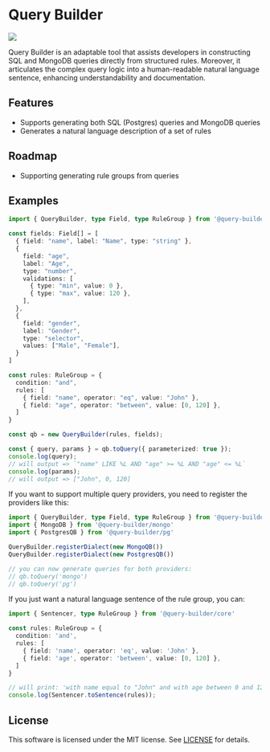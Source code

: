 # Query Builder

<p>
  <a href="https://github.com/protectyrjewels/query-builder/actions/workflows/ci.yaml" alt="CI">
    <img src="https://github.com/protectyrjewels/query-builder/actions/workflows/ci.yaml/badge.svg" />
  </a>
</p>

Query Builder is an adaptable tool that assists developers in constructing SQL and MongoDB queries directly from structured rules. Moreover, it articulates the complex query logic into a human-readable natural language sentence, enhancing understandability and documentation.

## Features

- Supports generating both SQL (Postgres) queries and MongoDB queries
- Generates a natural language description of a set of rules

## Roadmap

- Supporting generating rule groups from queries

## Examples

```typescript
import { QueryBuilder, type Field, type RuleGroup } from '@query-builder/pg'

const fields: Field[] = [
  { field: "name", label: "Name", type: "string" },
  {
    field: "age",
    label: "Age",
    type: "number",
    validations: [
      { type: "min", value: 0 },
      { type: "max", value: 120 },
    ],
  },
  {
    field: "gender",
    label: "Gender",
    type: "selector",
    values: ["Male", "Female"],
  }
]

const rules: RuleGroup = {
  condition: "and",
  rules: [
    { field: "name", operator: "eq", value: "John" },
    { field: "age", operator: "between", value: [0, 120] },
  ]
}

const qb = new QueryBuilder(rules, fields);

const { query, params } = qb.toQuery({ parameterized: true });
console.log(query);
// will output => `"name" LIKE %L AND "age" >= %L AND "age" <= %L`
console.log(params);
// will output => ["John", 0, 120]

```

If you want to support multiple query providers, you need to register the providers like this:

```typescript
import { QueryBuilder, type Field, type RuleGroup } from '@query-builder/core'
import { MongoDB } from '@query-builder/mongo'
import { PostgresQB } from '@query-builder/pg'

QueryBuilder.registerDialect(new MongoQB())
QueryBuilder.registerDialect(new PostgresQB())

// you can now generate queries for both providers:
// qb.toQuery('mongo')
// qb.toQuery('pg')

```

If you just want a natural language sentence of the rule group, you can:

```typescript
import { Sentencer, type RuleGroup } from '@query-builder/core'

const rules: RuleGroup = {
  condition: 'and',
  rules: [
    { field: 'name', operator: 'eq', value: 'John' },
    { field: 'age', operator: 'between', value: [0, 120] },
  ]
}

// will print: 'with name equal to "John" and with age between 0 and 120'
console.log(Sentencer.toSentence(rules));
```

## License

This software is licensed under the MIT license. See [LICENSE](./LICENSE) for details.
